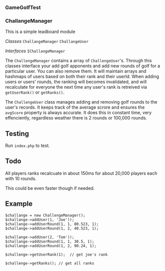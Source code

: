 
### GameGolfTest
### ChallangeManager

This is a simple leadboard module

*Classes* `ChallangeManager` `ChallangeUser`

*Interfaces* `IChallangeManager`

The `ChallengeManager` contains a array of `ChallengeUser`'s. Through this classes interface your add golf apponents and add new rounds of golf for a particular user.  You can also remove them.  It will maintain arrays and hashmaps of users based on both their rank and their userId.  When adding users or users' rounds, the ranking will becomes invalidated, and will recalculate for everyone the next time any user's rank is retreived via `getUserRank()` or `getRanks()`. 


The `ChallengeUser` class manages adding and removing golf rounds to the user's records.  It keeps track of the average scrore and ensures the `avgScore` property is always accurate. It does this in constant time, very effenciently, regardless weather there is 2 rounds or 100,000 rounds.   


## Testing

Run `index.php` to test.

## Todo

All players ranks recalcuate in about 150ms for about 20,000 players each with 10 rounds.

This could be even faster though if needed.

## Example
```
$challange = new ChallengeManager();
$challange->addUser(1, 'Joe'));
$challange->addUserRound(1, 1, 80.523, 1);
$challange->addUserRound(1, 2, 40.523, 1);

$challange->addUser(2, 'Tom'));
$challange->addUserRound(1, 1, 30.5, 1);
$challange->addUserRound(1, 2, 90.24, 1);

$challenge->getUserRank(1);  // get joe's rank

$challenge->getRanks(); // get all ranks



```